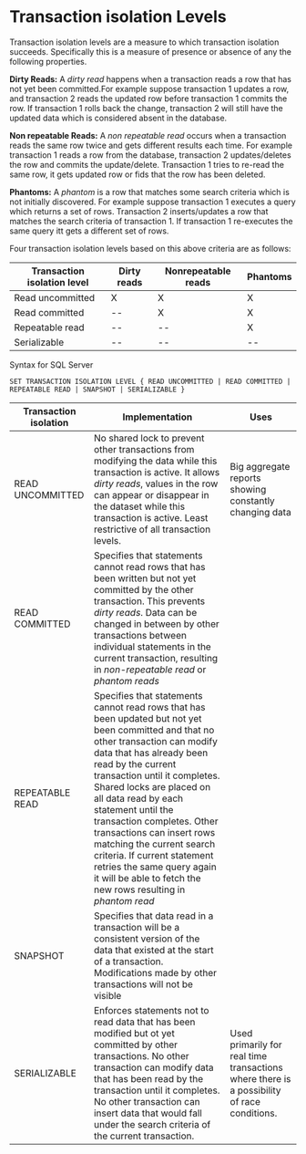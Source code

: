 # Transaction isolation Levels

Transaction isolation levels are a measure to which transaction isolation succeeds. Specifically this is a measure of presence or absence of any the following properties.

**Dirty Reads:** A *dirty read* happens when a transaction reads a row that has not yet been committed.For example suppose transaction 1 updates a row, and transaction 2 reads the updated row before transaction 1 commits the row. If transaction 1 rolls back the change, transaction 2 will still have the updated data which is considered absent in the database. 

**Non repeatable Reads:** A *non repeatable read* occurs when a transaction reads the same row twice and gets different results each time. For example transaction 1 reads a row from the database, transaction 2 updates/deletes the row and commits the update/delete. Transaction 1 tries to re-read the same row, it gets updated row or fids that the row has been deleted.

**Phantoms:** A *phantom* is a row that matches some search criteria which is not initially discovered. For example suppose transaction 1 executes a query which returns a set of rows. Transaction 2 inserts/updates a row that matches the search criteria of transaction 1. If transaction 1 re-executes the same query itt gets a different set of rows.


Four transaction isolation levels based on this above criteria are as follows:

Transaction isolation level | Dirty reads	| Nonrepeatable reads | Phantoms |
--- | --- | --- | ---
Read uncommitted |X|X|X
Read committed|--|X|X
Repeatable read	|--|--|X
Serializable|--|--|--


Syntax for SQL Server
  
`SET TRANSACTION ISOLATION LEVEL
    { READ UNCOMMITTED
    | READ COMMITTED
    | REPEATABLE READ
    | SNAPSHOT
    | SERIALIZABLE
    }`
 
Transaction isolation | Implementation | Uses
---|---|---
READ UNCOMMITTED | No shared lock to prevent other transactions from modifying the data while this transaction is active. It allows *dirty reads*, values in the row can appear or disappear in the dataset while this transaction is active. Least restrictive of all transaction levels.| Big aggregate reports showing constantly changing data
READ COMMITTED | Specifies that statements cannot read rows that has been written but not yet committed by the other transaction. This prevents *dirty reads*. Data can be changed in between by other transactions between individual statements in the current transaction, resulting in *non-repeatable read* or *phantom reads* | 
REPEATABLE READ | Specifies that statements cannot read rows that has been updated but not yet been committed and that no other transaction can modify data that has already been read by the current transaction until it completes. Shared locks are placed on all data read by each statement until the transaction completes. Other transactions can insert rows matching the current search criteria. If current statement retries the same query again it will be able to fetch the new rows resulting in *phantom read*|
SNAPSHOT| Specifies that data read in a transaction will be a consistent version of the data that existed at the start of a transaction. Modifications made by other transactions will not be visible | 
SERIALIZABLE | Enforces statements not to read data that has been modified but ot yet committed by other transactions. No other transaction can modify data that has been read by the transaction until it completes. No other transaction can insert data that would fall under the search criteria of the current transaction. | Used primarily for real time transactions where there is a possibility of race conditions.